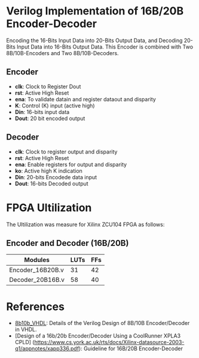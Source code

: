# Verilog Implementation of 16B/20B Encoder-Decoder
Encoding the 16-Bits Input Data into 20-Bits Output Data, and Decoding 20-Bits Input Data into 16-Bits Output Data. This Encoder is combined with Two 8B/10B-Encoders and Two 8B/10B-Decoders. 
## Encoder
- **clk**: Clock to Register Dout
- **rst**: Active High Reset
- **ena**: To validate datain and register dataout and disparity
- **K**: Control (K) input (active high)
- **Din**: 16-bits input data
- **Dout**: 20 bit encoded output
## Decoder
- **clk**: Clock to register output and disparity
- **rst**: Active High Reset
- **ena**: Enable registers for output and disparity
- **ko**: Active high K indication
- **Din**: 20-bits Encodede data input
- **Dout**: 16-bits Decoded output
# FPGA Ultilization
The Ultilization was measure for Xilinx ZCU104 FPGA as follows: 
## Encoder and Decoder (16B/20B)
|    Modules       | LUTs |    FFs   |
|------------------|------|----------|
| Encoder_16B20B.v | 31   |     42   |
| Decoder_20B16B.v | 58   |     40   |
# References
- [8b10b_VHDL](https://github.com/fransschreuder/8b10b_VHDL): Details of the Verilog Design of 8B/10B Encoder/Decoder in VHDL.
- [Design of a 16b/20b Encoder/Decoder Using a CoolRunner XPLA3 CPLD] (https://www.cs.york.ac.uk/rts/docs/Xilinx-datasource-2003-q1/appnotes/xapp336.pdf): Guideline for 16B/20B Encoder-Decoder
